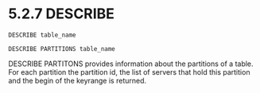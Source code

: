 5.2.7 DESCRIBE
==============

    DESCRIBE table_name

    DESCRIBE PARTITIONS table_name


DESCRIBE PARTITONS provides information about the partitions of a table.
For each partition the partition id, the list of servers that hold this partition
and the begin of the keyrange is returned.

